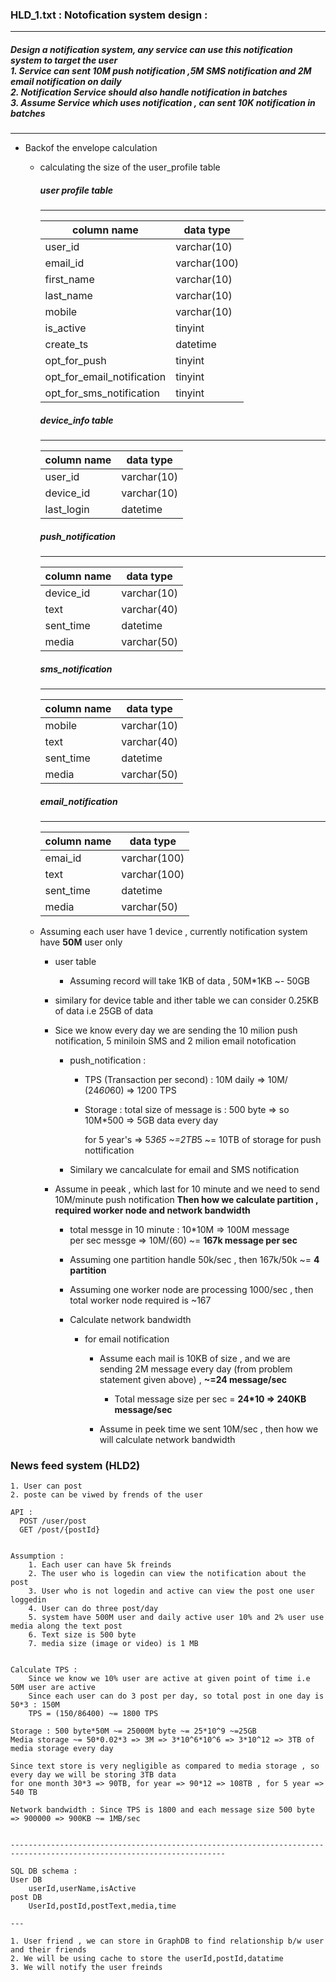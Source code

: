### HLD_1.txt : Notofication system design : 
---
#####  Design a notification system, any service can use this notification system to target the user </br> 1. Service can sent 10M push notification ,5M SMS notification and 2M email notification on daily </br> 2. Notification Service should also handle notification in batches </br> 3. Assume Service which uses notification , can sent 10K notification in batches
---

* Backof the envelope calculation

    * calculating the size of the user_profile table 

        ##### user profile table
        ---

        column name   |data type
        ------------- | -------------
        user_id       | varchar(10) 
        email_id      | varchar(100) 
        first_name    | varchar(10) 
        last_name     | varchar(10) 
        mobile        | varchar(10) 
        is_active     | tinyint 
        create_ts     | datetime 
        opt_for_push  | tinyint
        opt_for_email_notification | tinyint
        opt_for_sms_notification | tinyint
        

        ##### device_info table
        ---

        column name   |data type
        ------------- | -------------
        user_id       | varchar(10)
        device_id | varchar(10)
        last_login | datetime 


         ##### push_notification
        ---

        column name   |data type
        ------------- | -------------
        device_id     | varchar(10) 
        text          | varchar(40) 
        sent_time     | datetime 
        media         | varchar(50) 


        ##### sms_notification
        ---

        column name   |data type
        ------------- | -------------
        mobile        | varchar(10) 
        text          | varchar(40) 
        sent_time     | datetime 
        media         | varchar(50)


        ##### email_notification
        ---

        column name   |data type
        ------------- | -------------
        emai_id       | varchar(100) 
        text          | varchar(100) 
        sent_time     | datetime 
        media         | varchar(50)






    * Assuming each user have 1 device , currently notification system have <b>50M</b> user  only  

      * user table

        * Assuming  record will take 1KB of data , 50M*1KB ~- 50GB
      * similary for device table and ither table we can consider 0.25KB of data i.e 25GB of data 

      * Sice we know every day we are sending the 10 milion push notification, 5 miniloin SMS and 2 milion email notofication

         * push_notification : 

            * TPS (Transaction per second) : 10M daily => 10M/ (24*60*60) => 1200 TPS 

            * Storage : 
              total size of message is : 500 byte => so 10M*500 => 5GB data every day

              for 5 year's => 5*365 ~=2TB*5 ~= 10TB of storage for push nottification

          * Similary we cancalculate for email and SMS notification

      * Assume in peeak , which last for 10 minute and we need to send 10M/minute push notification <b>Then how we calculate partition , required worker node and network bandwidth</b>

        * total messge in 10 minute : 10*10M => 100M message </br> per sec messge => 10M/(60) ~= <b>167k message per sec</b></br> 
        
        * Assuming one partition handle 50k/sec , then 167k/50k ~= <b>4 partition </b>
        * Assuming one worker node are processing 1000/sec , then total worker node required is ~167
        * Calculate network bandwidth

          * for email notification<br>

             * Assume each mail is 10KB of size , and we are sending 2M message every day (from problem statement given above) , <b>~=24 message/sec</b>

               * Total message size per sec = <b>24*10 => 240KB message/sec</b></br>
             
             * Assume in peek time we sent 10M/sec , then how we will calculate network bandwidth



### News feed system (HLD2)

```
1. User can post
2. poste can be viwed by frends of the user

API :
  POST /user/post
  GET /post/{postId}
  

Assumption :
	1. Each user can have 5k freinds
	2. The user who is logedin can view the notification about the post
	3. User who is not logedin and active can view the post one user loggedin
	4. User can do three post/day 
	5. system have 500M user and daily active user 10% and 2% user use media along the text post
	6. Text size is 500 byte
	7. media size (image or video) is 1 MB


Calculate TPS :
	Since we know we 10% user are active at given point of time i.e 50M user are active
	Since each user can do 3 post per day, so total post in one day is 50*3 : 150M 
	TPS = (150/86400) ~= 1800 TPS

Storage : 500 byte*50M ~= 25000M byte ~= 25*10^9 ~=25GB 
Media storage ~= 50*0.02*3 => 3M => 3*10^6*10^6 => 3*10^12 => 3TB of media storage every day

Since text store is very negligible as compared to media storage , so every day we will be storing 3TB data
for one month 30*3 => 90TB, for year => 90*12 => 108TB , for 5 year => 540 TB

Network bandwidth : Since TPS is 1800 and each message size 500 byte => 900000 => 900KB ~= 1MB/sec 


----------------------------------------------------------------------------------------------------------------------

SQL DB schema :
User DB
	userId,userName,isActive
post DB
	UserId,postId,postText,media,time

---

1. User friend , we can store in GraphDB to find relationship b/w user and their friends
2. We will be using cache to store the userId,postId,datatime
3. We will notify the user freinds
```








        
           




  
